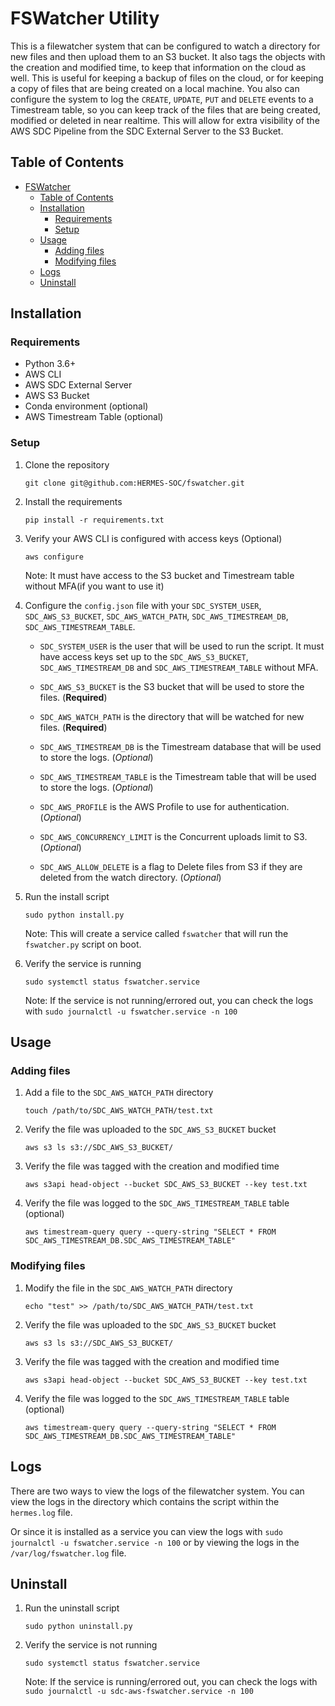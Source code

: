 # FSWatcher Utility

This is a filewatcher system that can be configured to watch a directory for new files and then upload them to an S3 bucket. It also tags the objects with the creation and modified time, to keep that information on the cloud as well. This is useful for keeping a backup of files on the cloud, or for keeping a copy of files that are being created on a local machine. You also can configure the system to log the `CREATE`, `UPDATE`, `PUT` and `DELETE` events to a Timestream table, so you can keep track of the files that are being created, modified or deleted in near realtime. This will allow for extra visibility of the AWS SDC Pipeline from the SDC External Server to the S3 Bucket.

## Table of Contents
- [FSWatcher](#fswatcher)
  - [Table of Contents](#table-of-contents)
  - [Installation](#installation)
    - [Requirements](#requirements)
    - [Setup](#setup)
  - [Usage](#usage)
    - [Adding files](#adding-files)
    - [Modifying files](#modifying-files)
  - [Logs](#logs)
  - [Uninstall](#uninstall)

## Installation
### Requirements
- Python 3.6+
- AWS CLI
- AWS SDC External Server
- AWS S3 Bucket
- Conda environment (optional)
- AWS Timestream Table (optional)

### Setup
1. Clone the repository

    ```git clone git@github.com:HERMES-SOC/fswatcher.git```

2. Install the requirements

    ```pip install -r requirements.txt```

3. Verify your AWS CLI is configured with access keys (Optional)

    ```aws configure```

    Note: It must have access to the S3 bucket and Timestream table without MFA(if you want to use it)

4. Configure the `config.json` file with your `SDC_SYSTEM_USER`, `SDC_AWS_S3_BUCKET`, `SDC_AWS_WATCH_PATH`, `SDC_AWS_TIMESTREAM_DB`, `SDC_AWS_TIMESTREAM_TABLE`. 

    * `SDC_SYSTEM_USER` is the user that will be used to run the script. It must have access keys set up to the `SDC_AWS_S3_BUCKET`, `SDC_AWS_TIMESTREAM_DB` and `SDC_AWS_TIMESTREAM_TABLE` without MFA.

    * `SDC_AWS_S3_BUCKET` is the S3 bucket that will be used to store the files. (**Required**)

    * `SDC_AWS_WATCH_PATH` is the directory that will be watched for new files. (**Required**)

    * `SDC_AWS_TIMESTREAM_DB` is the Timestream database that will be used to store the logs. (*Optional*)

    * `SDC_AWS_TIMESTREAM_TABLE` is the Timestream table that will be used to store the logs. (*Optional*)
    
    * `SDC_AWS_PROFILE` is the AWS Profile to use for authentication. (*Optional*)

    * `SDC_AWS_CONCURRENCY_LIMIT` is the Concurrent uploads limit to S3. (*Optional*)

    * `SDC_AWS_ALLOW_DELETE` is a flag to Delete files from S3 if they are deleted from the watch directory. (*Optional*)

5. Run the install script

    ```sudo python install.py```

    Note: This will create a service called `fswatcher` that will run the `fswatcher.py` script on boot.

6. Verify the service is running

    ```sudo systemctl status fswatcher.service```

    Note: If the service is not running/errored out, you can check the logs with `sudo journalctl -u fswatcher.service -n 100`


## Usage
### Adding files
1. Add a file to the `SDC_AWS_WATCH_PATH` directory

    ```touch /path/to/SDC_AWS_WATCH_PATH/test.txt```

2. Verify the file was uploaded to the `SDC_AWS_S3_BUCKET` bucket

    ```aws s3 ls s3://SDC_AWS_S3_BUCKET/```

3. Verify the file was tagged with the creation and modified time

    ```aws s3api head-object --bucket SDC_AWS_S3_BUCKET --key test.txt```

4. Verify the file was logged to the `SDC_AWS_TIMESTREAM_TABLE` table (optional)

    ```aws timestream-query query --query-string "SELECT * FROM SDC_AWS_TIMESTREAM_DB.SDC_AWS_TIMESTREAM_TABLE"```

### Modifying files
1. Modify the file in the `SDC_AWS_WATCH_PATH` directory

    ```echo "test" >> /path/to/SDC_AWS_WATCH_PATH/test.txt```

2. Verify the file was uploaded to the `SDC_AWS_S3_BUCKET` bucket

    ```aws s3 ls s3://SDC_AWS_S3_BUCKET/```

3. Verify the file was tagged with the creation and modified time

    ```aws s3api head-object --bucket SDC_AWS_S3_BUCKET --key test.txt```

4. Verify the file was logged to the `SDC_AWS_TIMESTREAM_TABLE` table (optional)

    ```aws timestream-query query --query-string "SELECT * FROM SDC_AWS_TIMESTREAM_DB.SDC_AWS_TIMESTREAM_TABLE"```

## Logs
There are two ways to view the logs of the filewatcher system. You can view the logs in the directory which contains the script within the `hermes.log` file.

Or since it is installed as a service you can view the logs with `sudo journalctl -u fswatcher.service -n 100` or by viewing the logs in the `/var/log/fswatcher.log` file.

## Uninstall

1. Run the uninstall script

    ```sudo python uninstall.py```

2. Verify the service is not running

    ```sudo systemctl status fswatcher.service```

    Note: If the service is running/errored out, you can check the logs with `sudo journalctl -u sdc-aws-fswatcher.service -n 100`



